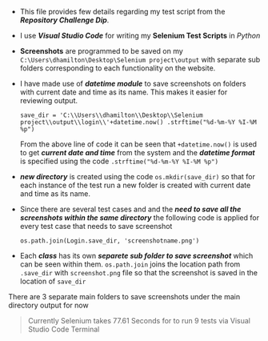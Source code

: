 + This file provides few details regarding my test script from the **_Repository Challenge Dip_**.

+ I use **_Visual Studio Code_** for writing my **Selenium Test Scripts** in _Python_

+ **Screenshots** are programmed to be saved on my `C:\Users\dhamilton\Desktop\Selenium project\output` with separate sub folders corresponding to each functionality on the website.

* I have made use of **_datetime module_** to save screenshots on folders with current date and time as its name. This makes it easier for reviewing output.

   `save_dir = 'C:\\Users\\dhamilton\\Desktop\\Selenium project\\output\\login\\'+datetime.now() .strftime("%d-%m-%Y %I-%M %p")`

   From the above line of code it can be seen that `+datetime.now()` is used to get **_current date and time_** from the system and the **_datetime format_** is specified using the code `.strftime("%d-%m-%Y %I-%M %p")`

+ **_new directory_** is created using the code `os.mkdir(save_dir)` so that for each instance of the test  run a new folder is created with current date and time as its name. 

* Since there are several test cases and and the **_need to save all the screenshots within the same directory_** the following code is applied for every test case that needs to save screenshot

   `os.path.join(Login.save_dir, 'screenshotname.png')`

* Each **_class_** has its own **_separete sub folder to save screenshot_** which can be seen within them. `os.path.join` joins the location path from `.save_dir` with `screenshot.png` file so that the screenshot is saved in the location of `save_dir`

There are 3 separate main folders to save screenshots under the main directory output for now

> Currently Selenium takes 77.61 Seconds for to run 9 tests via Visual Studio Code Terminal
